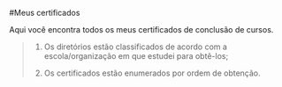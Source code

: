 #Meus certificados

Aqui você encontra todos os meus certificados de conclusão de cursos.

> 1. Os diretórios estão classificados de acordo com a escola/organização em que estudei para obtê-los;
> 
> 2. Os certificados estão enumerados por ordem de obtenção.
